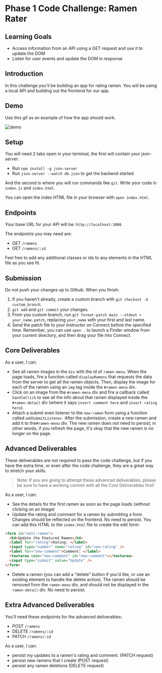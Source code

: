 # Phase 1 Code Challenge: Ramen Rater

## Learning Goals

- Access information from an API using a GET request and use it to update the
  DOM
- Listen for user events and update the DOM in response

## Introduction

In this challenge you'll be building an app for rating ramen.
You will be using a local API and building out
the frontend for our app.

## Demo

Use this gif as an example of how the app should work.

![demo](https://curriculum-content.s3.amazonaws.com/phase-1/phase-1-mock-cc-ramen-rater/demo-gif.gif)

## Setup

You will need 2 tabs open in your terminal, the first will contain your json-server:

- Run `npm install -g json-server`
- Run `json-server --watch db.json` to get the backend started

And the second is where you will run commands like `git`. Write your code in `index.js` and `index.html`.

You can open the index HTML file in your browser with `open index.html`.

## Endpoints

Your base URL for your API will be: `http://localhost:3000`.

The endpoints you may need are:

- GET `/ramens`
- GET `/ramens/:id`

Feel free to add any additional classes or ids to any elements in the HTML file
as you see fit.

## Submission

Do not push your changes up to Github. When you finish:

1. If you haven't already, create a custom branch with `git checkout -b custom_branch`.
2. `git add` and `git commit` your changes.
3. From you custom branch, run `git format-patch main --stdout > your_name.patch`, replacing `your_name` with your first and last name.
4. Send the patch file to your instructor on Connect before the specified time. Remember, you can use `open .` to launch a Finder window from your current directory, and then drag your file into Connect.

## Core Deliverables

As a user, I can:

- See all ramen images in the `div` with the id of `ramen-menu`. When the page
  loads, fire a function called `displayRamens` that requests the data from the server
  to get all the ramen objects. Then,
  display the image for each of the ramen using an `img` tag inside the
  `#ramen-menu` div.
- Click on an image from the `#ramen-menu` div and fire a callback called `handleClick`
  to see all the info about that
  ramen displayed inside the `#ramen-detail` div (where it says
  `insert comment here` and `insert rating here`).
- Attach a submit even listener to the `new-ramen` form using a function called `addSubmitListener`.
  After the submission, create a new ramen and add it to the`#ramen-menu` div. The new ramen does not need to persist; in other words, if you refresh the page, it's okay that the new ramen is no
  longer on the page.

## Advanced Deliverables

These deliverables are not required to pass the code challenge, but if you have
the extra time, or even after the code challenge, they are a great way to
stretch your skills.

> Note: If you are going to attempt these advanced deliverables, please be sure
> to have a working commit with all the Core Deliverables first!

As a user, I can:

- See the details for the first ramen as soon as the page loads (without
  clicking on an image)
- Update the rating and comment for a ramen by submitting a form. Changes should
  be reflected on the frontend. No need to persist. You can add this HTML to the
  `index.html` file to create the edit form:

```html
<form id="edit-ramen">
  <h4>Update the Featured Ramen</h4>
  <label for="rating">Rating: </label>
  <input type="number" name="rating" id="new-rating" />
  <label for="new-comment">Comment: </label>
  <textarea name="new-comment" id="new-comment"></textarea>
  <input type="submit" value="Update" />
</form>
```

- Delete a ramen (you can add a "delete" button if you'd like, or use an
  existing element to handle the delete action). The ramen should be removed
  from the `ramen-menu` div, and should not be displayed in the `ramen-detail`
  div. No need to persist.

## Extra Advanced Deliverables

You'll need these endpoints for the advanced deliverables:

- POST `/ramens`
- DELETE `/ramens/:id`
- PATCH `/ramens/:id`

As a user, I can:

- persist my updates to a ramen's rating and comment. (PATCH request)
- persist new ramens that I create (POST request)
- persist any ramen deletions (DELETE request)
